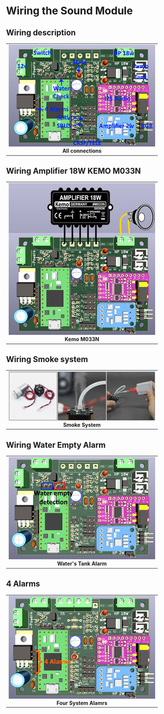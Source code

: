 # Wiring the Sound Module

## Wiring description 
<table cellspacing=0>
  <tr>
    <td align=center width=400><a href="https://github.com/pierrotm777/SoundModule_Teensy4.0-version/blob/main/All_Wirings.md"><img src="https://github.com/pierrotm777/SoundModule_Teensy4.0-version/blob/main/Wiring.png" border="0" name="submit" title="Sound Module" alt="Sound Module v1.0"/></a><br><b>All connections</td>
  </tr>
</table>

## Wiring Amplifier 18W KEMO M033N
<table cellspacing=0>
  <tr>
    <td align=center width=400><a href="https://github.com/pierrotm777/SoundModule_Teensy4.0-version/blob/main/Kemo_MN033N.md"><img src="https://github.com/pierrotm777/SoundModule_Teensy4.0-version/blob/main/ampli18w.jpg" border="0" name="submit" title="Sound Module" alt="Sound Module v1.0"/></a><br><b>Kemo M033N</td>
  </tr>
</table>

## Wiring Smoke system
<table cellspacing=0>
  <tr>
    <td align=center width=400><a href="https://github.com/pierrotm777/SoundModule_Teensy4.0-version/blob/main/Smoke_System.md"><img src="https://github.com/pierrotm777/SoundModule_Teensy4.0-version/blob/main/Smoke_System.png" border="0" name="submit" title="Sound Module" alt="Smoke System"/></a><br><b>Smoke System</td>
  </tr>
</table>

## Wiring Water Empty Alarm
<table cellspacing=0>
  <tr>
    <td align=center width=400><a href="https://github.com/pierrotm777/SoundModule_Teensy4.0-version/blob/main/Alarm_Water_System.md"><img src="https://github.com/pierrotm777/SoundModule_Teensy4.0-version/blob/main/Water_Empy_Detection.png" border="0" name="submit" title="Sound Module" alt="Water's Tank Alarm"/></a><br><b>Water's Tank Alarm</td>
  </tr>
</table>

## 4 Alarms
<table cellspacing=0>
  <tr>
    <td align=center width=400><a href="https://github.com/pierrotm777/SoundModule_Teensy4.0-version/blob/main/Four_Alarms_System.md"><img src="https://github.com/pierrotm777/SoundModule_Teensy4.0-version/blob/main/Four_Alarms_System.png" border="0" name="submit" title="Sound Module" alt="Soke System"/></a><br><b>Four System Alamrs</td>
  </tr>
</table>